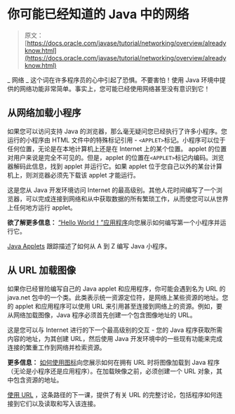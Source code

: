 # 你可能已经知道的 Java 中的网络

> 原文： [https://docs.oracle.com/javase/tutorial/networking/overview/alreadyknow.html](https://docs.oracle.com/javase/tutorial/networking/overview/alreadyknow.html)

_ 网络 _ 这个词在许多程序员的心中引起了恐惧。不要害怕！使用 Java 环境中提供的网络功能非常简单。事实上，您可能已经使用网络甚至没有意识到它！

## 从网络加载小程序

如果您可以访问支持 Java 的浏览器，那么毫无疑问您已经执行了许多小程序。您运行的小程序由 HTML 文件中的特殊标记引用 - `<APPLET>`标记。小程序可以位于任何位置，无论是在本地计算机上还是在 Internet 上的某个位置。 applet 的位置对用户来说是完全不可见的。但是，applet 的位置在`<APPLET>`标记内编码。浏览器解码此信息，找到 applet 并运行它。如果 applet 位于您自己以外的某台计算机上，则浏览器必须先下载该 applet 才能运行。

这是您从 Java 开发环境访问 Internet 的最高级别。其他人花时间编写了一个浏览器，可以完成连接到网络和从中获取数据的所有繁琐工作，从而使您可以从世界上任何地方运行 applet。

**欲了解更多信息：**
[“Hello World！”应用程序](../../getStarted/cupojava/index.html)向您展示如何编写第一个小程序并运行它。

[Java Applets](../../deployment/applet/index.html) 跟踪描述了如何从 A 到 Z 编写 Java 小程序。

## 从 URL 加载图像

如果你已经冒险编写自己的 Java applet 和应用程序，你可能会遇到名为 URL 的 java.net 包中的一个类。此类表示统一资源定位符，是网络上某些资源的地址。您的 applet 和应用程序可以使用 URL 来引用甚至连接到网络上的资源。例如，要从网络加载图像，Java 程序必须首先创建一个包含图像地址的 URL。

这是您可以与 Internet 进行的下一个最高级别的交互 - 您的 Java 程序获取所需内容的地址，为其创建 URL，然后使用 Java 开发环境中的一些现有功能来完成连接的繁重工作到网络并检索资源。

**更多信息：**
[如何使用图标](../../uiswing/components/icon.html)向您展示如何在拥有 URL 时将图像加载到 Java 程序（无论是小程序还是应用程序）。在加载映像之前，必须创建一个 URL 对象，其中包含资源的地址。

[使用 URL](../urls/index.html) ，这条路径的下一课，提供了有关 URL 的完整讨论，包括程序如何连接到它们以及读取和写入该连接。